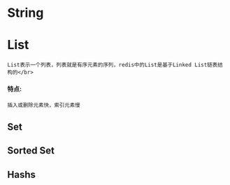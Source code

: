 String
====
List
=====
    List表示一个列表，列表就是有序元素的序列，redis中的List是基于Linked List链表结构的</br>
#### 特点:
    插入或删除元素快，索引元素慢
## Set
## Sorted Set
## Hashs
